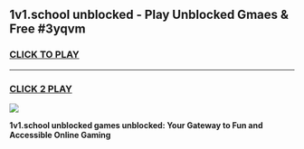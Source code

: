 
## 1v1.school unblocked - Play Unblocked Gmaes & Free #3yqvm
<h3>
<a href="https://news.freeplayer.one?title=1v1.school_unblocked&ref=24F">CLICK TO PLAY</a></h3>
<hr>

<h3>
<a href="https://news.freeplayer.one?title=1v1.school_unblocked&ref=24F">CLICK 2 PLAY</a>
  
</h3>

<a href="https://news.freeplayer.one?title=1v1.school_unblocked&ref=24F/"><img src="https://clearcache.store/games.png"></a>


**1v1.school unblocked games unblocked: Your Gateway to Fun and Accessible Online Gaming**
